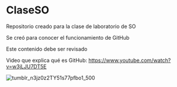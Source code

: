 # ClaseSO
Repositorio creado para la clase de laboratorio de SO

Se creó para conocer el funcionamiento de GitHub

Este contenido debe ser revisado

Video que explica qué es GitHub:
https://www.youtube.com/watch?v=w3jLJU7DT5E

![tumblr_n3jz0z2TY51s77pfbo1_500](https://user-images.githubusercontent.com/100962574/157307804-9b1da3e6-7835-4326-935f-c5ec674e1545.gif)
